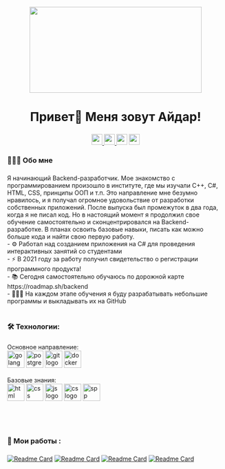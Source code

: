 
<br clear="both">

<div align="center">
  <img height="200" width="400" src="https://blog.jetbrains.com/wp-content/uploads/2021/02/Go_8001611039611515.gif"  />
</div>

###

<h1 align="center">Привет👋 Меня зовут Айдар!</h1>

###

<div align="center">
  <a href="mailto:eredinhawk@gmail.com" target="_blank">
    <img src="https://img.shields.io/badge/Gmail-D14836?style=for-the-badge&logo=gmail&logoColor=white" height="25" alt="gmail logo"  />
  </a>
  <a href="https://roadmap.sh/u/eredinhawk" target="_blank">
    <img src="https://img.shields.io/badge/roadmap-profile?logoColor=white&link=https%3A%2F%2Froadmap.sh%2Fu%2Feredinhawk" height="25" alt="roadmap logo" />
  </a>
  <img src="https://visitor-badge.laobi.icu/badge?page_id=eredinhawk.eredinhawk&" height="25" />
  <a href="https://eredinhawk.ru/" target="_blank">
    <img src="https://img.shields.io/badge/Мои проекты-0078D6?style=for-the-badge&logo=&logoColor=white" height="25" alt="portfolio" />
  </a>
</div>

###

<h3 align="left">👨🏻‍💻  Обо мне</h3>

###

<p align="left">Я начинающий Backend-разработчик. Мое знакомство с программированием произошло в институте, где мы изучали C++, C#, HTML, CSS, принципы ООП и т.п. Это направление мне безумно нравилось, и я получал огромное удовольствие от разработки собственных приложений. После выпуска был промежуток в два года, когда я не писал код. Но в настоящий момент я продолжил свое обучение самостоятельно и сконцентрировался на Backend-разработке. В планах освоить базовые навыки, писать как можно больше кода и найти свою первую работу.
<br>- ⚙️ Работал над созданием приложения на C# для проведения интерактивных занятий со студентами
<br>- ⚡ В 2021 году за работу получил свидетельство о регистрации программного продукта!
<br>- 📚 Сегодня самостоятельно обучаюсь по дорожной карте https://roadmap.sh/backend
<br>- 👨🏻‍💻 На каждом этапе обучения я буду разрабатывать небольшие программы и выкладывать их на GitHub
<br></br>
<h3 align="left">🛠 Технологии:</h3>

###

<div align="left">
  Основное направление:
  <div align="left">
    <img src="https://skillicons.dev/icons?i=golang" height="40" alt="golang logo" />
    <img src="https://skillicons.dev/icons?i=postgres" height="40" alt="postgresql logo"/>
    <img src="https://skillicons.dev/icons?i=git" height="40" alt="git logo"/>
    <img src="https://skillicons.dev/icons?i=docker" height="40" alt="docker logo"/>
  </div>
<br>
</div>
  Базовые знания:
  <div align="left">
    <img src="https://skillicons.dev/icons?i=html" height="40" alt="html logo" />
    <img src="https://skillicons.dev/icons?i=css" height="40" alt="css logo" />
    <img src="https://skillicons.dev/icons?i=js" height="40" alt="js logo" />
    <img src="https://skillicons.dev/icons?i=cs" height="40" alt="cs logo" />
    <img src="https://skillicons.dev/icons?i=spp" height="40" alt="spp logo" />
  <div align="left">
  </div>
</div>

###
<br></br>
<h3 align="left">💼  Мои работы :</h3>

###

[![Readme Card](https://github-readme-stats.vercel.app/api/pin/?username=eredinhawk&repo=rest_jwt_auth)](https://github.com/EredinHawk/rest_jwt_auth)
[![Readme Card](https://github-readme-stats.vercel.app/api/pin/?username=eredinhawk&repo=data_base)](https://github.com/EredinHawk/data_base)
[![Readme Card](https://github-readme-stats.vercel.app/api/pin/?username=eredinhawk&repo=HTTP)](https://github.com/EredinHawk/http)
[![Readme Card](https://github-readme-stats.vercel.app/api/pin/?username=eredinhawk&repo=HTTP-Server)](https://github.com/EredinHawk/HTTP-Server)
